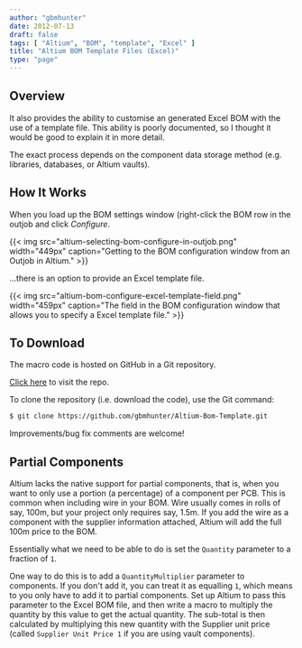 ```yaml
---
author: "gbmhunter"
date: 2012-07-13
draft: false
tags: [ "Altium", "BOM", "template", "Excel" ]
title: "Altium BOM Template Files (Excel)"
type: "page"
---
```


## Overview

It also provides the ability to customise an generated Excel BOM with the use of a template file. This ability is poorly documented, so I thought it would be good to explain it in more detail.

The exact process depends on the component data storage method (e.g. libraries, databases, or Altium vaults).

## How It Works

When you load up the BOM settings window (right-click the BOM row in the outjob and click _Configure_.

{{< img src="altium-selecting-bom-configure-in-outjob.png" width="449px" caption="Getting to the BOM configuration window from an Outjob in Altium."  >}}

...there is an option to provide an Excel template file.

{{< img src="altium-bom-configure-excel-template-field.png" width="459px" caption="The field in the BOM configuration window that allows you to specify a Excel template file."  >}}

## To Download

The macro code is hosted on GitHub in a Git repository.

[Click here](https://github.com/gbmhunter/Altium-Bom-Template) to visit the repo.

To clone the repository (i.e. download the code), use the Git command:

```sh
$ git clone https://github.com/gbmhunter/Altium-Bom-Template.git
```

Improvements/bug fix comments are welcome!

## Partial Components

Altium lacks the native support for partial components, that is, when you want to only use a portion (a percentage) of a component per PCB. This is common when including wire in your BOM. Wire usually comes in rolls of say, 100m, but your project only requires say, 1.5m. If you add the wire as a component with the supplier information attached, Altium will add the full 100m price to the BOM.

Essentially what we need to be able to do is set the `Quantity` parameter to a fraction of `1`.

One way to do this is to add a `QuantityMultiplier` parameter to components. If you don't add it, you can treat it as equalling `1`, which means to you only have to add it to partial components. Set up Altium to pass this parameter to the Excel BOM file, and then write a macro to multiply the quantity by this value to get the actual quantity. The sub-total is then calculated by multiplying this new quantity with the Supplier unit price (called `Supplier Unit Price 1` if you are using vault components).
